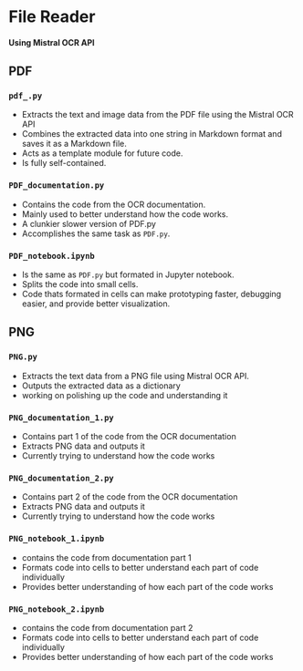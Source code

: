 # File Reader
#### Using Mistral OCR API

## PDF

### `pdf_.py`
- Extracts the text and image data from the PDF file using the Mistral OCR API
- Combines the extracted data into one string in Markdown format and saves it as a Markdown file.
- Acts as a template module for future code.
- Is fully self-contained.
  
### `PDF_documentation.py`
- Contains the code from the OCR documentation.
- Mainly used to better understand how the code works.
- A clunkier slower version of PDF.py
- Accomplishes the same task as `PDF.py`.
  
###  `PDF_notebook.ipynb`
- Is the same as `PDF.py` but formated in Jupyter notebook.
- Splits the code into small cells.
- Code thats formated in cells can make prototyping faster, debugging easier, and provide better visualization.


## PNG

### `PNG.py`
- Extracts the text data from a PNG file using Mistral OCR API.
- Outputs the extracted data as a dictionary
- working on polishing up the code and understanding it

### `PNG_documentation_1.py`
- Contains part 1 of the code from the OCR documentation
- Extracts PNG data and outputs it
- Currently trying to understand how the code works

### `PNG_documentation_2.py`
- Contains part 2 of the code from the OCR documentation
- Extracts PNG data and outputs it
- Currently trying to understand how the code works
  
### `PNG_notebook_1.ipynb`
- contains the code from documentation part 1
- Formats code into cells to better understand each part of code individually
- Provides better understanding of how each part of the code works

### `PNG_notebook_2.ipynb`
- contains the code from documentation part 2
- Formats code into cells to better understand each part of code individually
- Provides better understanding of how each part of the code works
